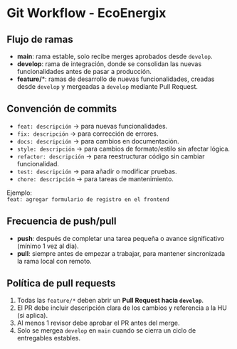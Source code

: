 # Git Workflow - EcoEnergix

## Flujo de ramas
- **main**: rama estable, solo recibe merges aprobados desde `develop`.
- **develop**: rama de integración, donde se consolidan las nuevas funcionalidades antes de pasar a producción.
- **feature/***: ramas de desarrollo de nuevas funcionalidades, creadas desde `develop` y mergeadas a `develop` mediante Pull Request.

## Convención de commits
- `feat: descripción` → para nuevas funcionalidades.
- `fix: descripción` → para corrección de errores.
- `docs: descripción` → para cambios en documentación.
- `style: descripción` → para cambios de formato/estilo sin afectar lógica.
- `refactor: descripción` → para reestructurar código sin cambiar funcionalidad.
- `test: descripción` → para añadir o modificar pruebas.
- `chore: descripción` → para tareas de mantenimiento.

Ejemplo:  
`feat: agregar formulario de registro en el frontend`

## Frecuencia de push/pull
- **push**: después de completar una tarea pequeña o avance significativo (mínimo 1 vez al día).  
- **pull**: siempre antes de empezar a trabajar, para mantener sincronizada la rama local con remoto.

## Política de pull requests
1. Todas las `feature/*` deben abrir un **Pull Request hacia `develop`**.  
2. El PR debe incluir descripción clara de los cambios y referencia a la HU (si aplica).  
3. Al menos 1 revisor debe aprobar el PR antes del merge.  
4. Solo se mergea `develop` en `main` cuando se cierra un ciclo de entregables estables.
